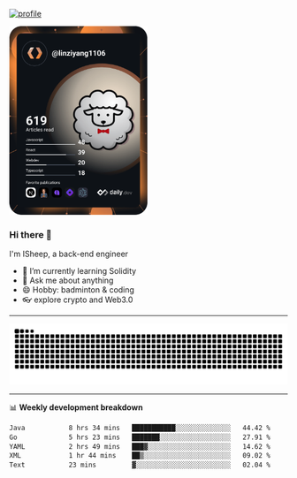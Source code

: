 [![profile](https://user-images.githubusercontent.com/54968314/208005045-e4b42f3b-833d-4242-bfcc-e764865553a2.svg)](https://www.calligrapher.ai/)

<a href="https://app.daily.dev/linziyang1106"><img src="/devcard.png" width="250" alt="ISheep's Dev Card"/></a>

### Hi there 🐏

I'm ISheep, a back-end engineer

- 🔭 I’m currently learning Solidity
- 💬 Ask me about anything
- 😄 Hobby: badminton & coding
- 👓 explore crypto and Web3.0

-------

![](https://raw.githubusercontent.com/ISheepp/ISheepp/output/github-contribution-grid-snake.svg)

-------

📊 **Weekly development breakdown**
<!--START_SECTION:waka-->

```txt
Java           8 hrs 34 mins   ███████████░░░░░░░░░░░░░░   44.42 %
Go             5 hrs 23 mins   ███████░░░░░░░░░░░░░░░░░░   27.91 %
YAML           2 hrs 49 mins   ███▓░░░░░░░░░░░░░░░░░░░░░   14.62 %
XML            1 hr 44 mins    ██▒░░░░░░░░░░░░░░░░░░░░░░   09.02 %
Text           23 mins         ▓░░░░░░░░░░░░░░░░░░░░░░░░   02.04 %
```

<!--END_SECTION:waka-->
